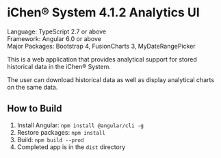 # iChen&reg; System 4.1.2 Analytics UI

Language: TypeScript 2.7 or above  
Framework: Angular 6.0 or above  
Major Packages: Bootstrap 4, FusionCharts 3, MyDateRangePicker

This is a web application that provides analytical support for stored historical
data in the iChen&reg; System.

The user can download historical data as well as display analytical charts on the same data.

## How to Build

1. Install Angular: `npm install @angular/cli -g`
2. Restore packages: `npm install`
3. Build: `npm build --prod`
4. Completed app is in the `dist` directory
